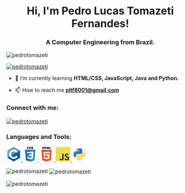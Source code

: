 <h1 align="center">Hi, I'm Pedro Lucas Tomazeti Fernandes!</h1>
<h3 align="center">A Computer Engineering from Brazil.</h3>

<p align="left"> <img src="https://komarev.com/ghpvc/?username=pedrotomazeti&label=Profile%20views&color=0e75b6&style=flat" alt="pedrotomazeti" /> </p>

<p align="left"> <a href="https://github.com/ryo-ma/github-profile-trophy"><img src="https://github-profile-trophy.vercel.app/?username=pedrotomazeti" alt="pedrotomazeti" /></a> </p>

- 🌱 I’m currently learning **HTML/CSS, JavaScript, Java and Python.**

- 📫 How to reach me **pltf8001@gmail.com**

<h3 align="left">Connect with me:</h3>
<p align="left">
<a href="https://instagram.com/pedrotomazeti" target="blank"><img align="center" src="https://raw.githubusercontent.com/rahuldkjain/github-profile-readme-generator/master/src/images/icons/Social/instagram.svg" alt="pedrotomazeti" height="30" width="40" /></a>
</p>

<h3 align="left">Languages and Tools:</h3>
<p align="left"> <a href="https://www.cprogramming.com/" target="_blank"> <img src="https://raw.githubusercontent.com/devicons/devicon/master/icons/c/c-original.svg" alt="c" width="40" height="40"/> </a> <a href="https://www.w3schools.com/css/" target="_blank"> <img src="https://raw.githubusercontent.com/devicons/devicon/master/icons/css3/css3-original-wordmark.svg" alt="css3" width="40" height="40"/> </a> <a href="https://www.w3.org/html/" target="_blank"> <img src="https://raw.githubusercontent.com/devicons/devicon/master/icons/html5/html5-original-wordmark.svg" alt="html5" width="40" height="40"/> </a> <a href="https://developer.mozilla.org/en-US/docs/Web/JavaScript" target="_blank"> <img src="https://raw.githubusercontent.com/devicons/devicon/master/icons/javascript/javascript-original.svg" alt="javascript" width="40" height="40"/> </a> <a href="https://www.python.org" target="_blank"> <img src="https://raw.githubusercontent.com/devicons/devicon/master/icons/python/python-original.svg" alt="python" width="40" height="40"/> </a> </p>

<p><img align="left" src="https://github-readme-stats.vercel.app/api/top-langs?username=pedrotomazeti&show_icons=true&locale=en&layout=compact" alt="pedrotomazeti" /></p>

<p>&nbsp;<img align="center" src="https://github-readme-stats.vercel.app/api?username=pedrotomazeti&show_icons=true&locale=en" alt="pedrotomazeti" /></p>

<p><img align="center" src="https://github-readme-streak-stats.herokuapp.com/?user=pedrotomazeti&" alt="pedrotomazeti" /></p>
